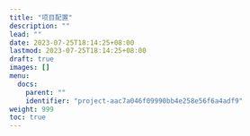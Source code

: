 ```yaml
---
title: "项目配置"
description: ""
lead: ""
date: 2023-07-25T18:14:25+08:00
lastmod: 2023-07-25T18:14:25+08:00
draft: true
images: []
menu:
  docs:
    parent: ""
    identifier: "project-aac7a046f09990bb4e258e56f6a4adf9"
weight: 999
toc: true
---
```

